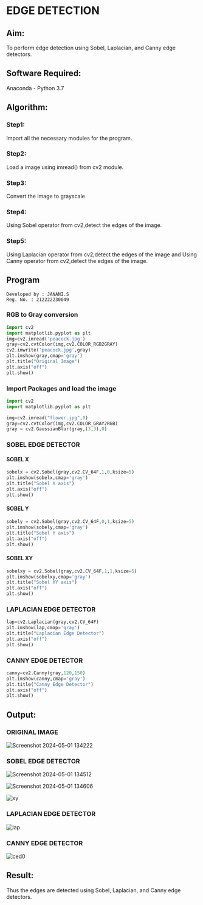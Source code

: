 # EDGE DETECTION

## Aim:
To perform edge detection using Sobel, Laplacian, and Canny edge detectors.

## Software Required:
Anaconda - Python 3.7

## Algorithm:
### Step1:
Import all the necessary modules for the program.

### Step2:
Load a image using imread() from cv2 module.

### Step3:
Convert the image to grayscale

### Step4:
Using Sobel operator from cv2,detect the edges of the image.

### Step5:

Using Laplacian operator from cv2,detect the edges of the image and Using Canny operator from cv2,detect the edges of the image.

## Program
```
Developed by : JANANI.S
Reg. No. : 212222230049
```
### RGB to Gray conversion

```python
import cv2
import matplotlib.pyplot as plt
img=cv2.imread('peacock.jpg')
gray=cv2.cvtColor(img,cv2.COLOR_RGB2GRAY)
cv2.imwrite('peacock.jpg',gray)
plt.imshow(gray,cmap='gray')
plt.title("Original Image")
plt.axis("off")
plt.show()
```
### Import Packages and load the image

```python
import cv2
import matplotlib.pyplot as plt

img=cv2.imread("flower.jpg",0)
gray=cv2.cvtColor(img,cv2.COLOR_GRAY2RGB)
gray = cv2.GaussianBlur(gray,(3,3),0)
```
### SOBEL EDGE DETECTOR
#### SOBEL X
```python
sobelx = cv2.Sobel(gray,cv2.CV_64F,1,0,ksize=5)
plt.imshow(sobelx,cmap='gray')
plt.title("Sobel X axis")
plt.axis("off")
plt.show()
```
#### SOBEL Y
```python
sobely = cv2.Sobel(gray,cv2.CV_64F,0,1,ksize=5)
plt.imshow(sobely,cmap='gray')
plt.title("Sobel Y axis")
plt.axis("off")
plt.show()
```
#### SOBEL XY
```python
sobelxy = cv2.Sobel(gray,cv2.CV_64F,1,1,ksize=5)
plt.imshow(sobelxy,cmap='gray')
plt.title("Sobel XY axis")
plt.axis("off")
plt.show()
```
### LAPLACIAN EDGE DETECTOR
```python
lap=cv2.Laplacian(gray,cv2.CV_64F)
plt.imshow(lap,cmap='gray')
plt.title("Laplacian Edge Detector")
plt.axis("off")
plt.show()
```
### CANNY EDGE DETECTOR
```python
canny=cv2.Canny(gray,120,150)
plt.imshow(canny,cmap='gray')
plt.title("Canny Edge Detector")
plt.axis("off")
plt.show()
```
## Output:
### ORIGINAL IMAGE

![Screenshot 2024-05-01 134222](https://github.com/JananiSoundararajan/EDGE-DETECTION/assets/119477549/3c7db012-d85d-483b-8981-3c2140d75ee8)


### SOBEL EDGE DETECTOR

![Screenshot 2024-05-01 134512](https://github.com/JananiSoundararajan/EDGE-DETECTION/assets/119477549/b0e4b022-0964-4453-80b5-0d85ab5bd6f8)

![Screenshot 2024-05-01 134606](https://github.com/JananiSoundararajan/EDGE-DETECTION/assets/119477549/9c005434-cf05-4208-b082-05b825a15cf5)

![xy](https://github.com/JananiSoundararajan/EDGE-DETECTION/assets/119477549/71376f99-58be-47fc-a90f-dfab161e99e5)


### LAPLACIAN EDGE DETECTOR

![lap](https://github.com/JananiSoundararajan/EDGE-DETECTION/assets/119477549/87adf774-6db5-4cc8-9240-643aa545543d)

### CANNY EDGE DETECTOR

![ced0](https://github.com/JananiSoundararajan/EDGE-DETECTION/assets/119477549/53869ea9-4e9e-4dda-8ec0-6b5c092466d7)

## Result:
Thus the edges are detected using Sobel, Laplacian, and Canny edge detectors.
